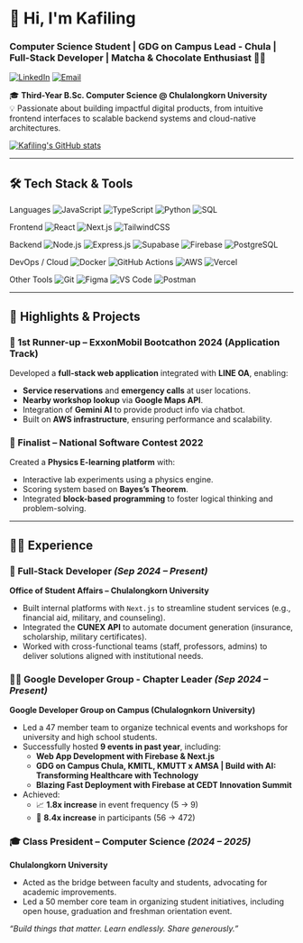 # 👋 Hi, I'm Kafiling
### Computer Science Student | GDG on Campus Lead - Chula | Full-Stack Developer | Matcha & Chocolate Enthusiast 🍵🍫

[![LinkedIn](https://img.shields.io/badge/LinkedIn-Profile-blue?logo=linkedin)](https://www.linkedin.com/in/panthawit-khantipan-ab511a280/)
[![Email](https://img.shields.io/badge/Email-panthawit.k@gmail.com-red?logo=gmail)](mailto:panthawit.k@gmail.com)


🎓 **Third-Year B.Sc. Computer Science @ Chulalongkorn University**  
💡 Passionate about building impactful digital products, from intuitive frontend interfaces to scalable backend systems and cloud-native architectures.

[![Kafiling's GitHub stats](https://github-readme-stats.vercel.app/api?username=kafiling)](https://github.com/anuraghazra/github-readme-stats)

---

## 🛠️ Tech Stack & Tools

Languages
 ![JavaScript](https://img.shields.io/badge/JavaScript-F7DF1E?style=for-the-badge&logo=javascript&logoColor=black) ![TypeScript](https://img.shields.io/badge/TypeScript-007ACC?style=for-the-badge&logo=typescript&logoColor=white) ![Python](https://img.shields.io/badge/Python-3776AB?style=for-the-badge&logo=python&logoColor=white) ![SQL](https://img.shields.io/badge/SQL-4479A1?style=for-the-badge&logo=mysql&logoColor=white)

Frontend
 ![React](https://img.shields.io/badge/React-61DAFB?style=for-the-badge&logo=react&logoColor=black) ![Next.js](https://img.shields.io/badge/Next.js-000000?style=for-the-badge&logo=next.js&logoColor=white) ![TailwindCSS](https://img.shields.io/badge/TailwindCSS-06B6D4?style=for-the-badge&logo=tailwindcss&logoColor=white)

Backend
 ![Node.js](https://img.shields.io/badge/Node.js-339933?style=for-the-badge&logo=node.js&logoColor=white) ![Express.js](https://img.shields.io/badge/Express.js-000000?style=for-the-badge&logo=express&logoColor=white) ![Supabase](https://img.shields.io/badge/Supabase-3ECF8E?style=for-the-badge&logo=supabase&logoColor=white) ![Firebase](https://img.shields.io/badge/Firebase-FFCA28?style=for-the-badge&logo=firebase&logoColor=black) ![PostgreSQL](https://img.shields.io/badge/PostgreSQL-4169E1?style=for-the-badge&logo=postgresql&logoColor=white)

DevOps / Cloud
 ![Docker](https://img.shields.io/badge/Docker-2496ED?style=for-the-badge&logo=docker&logoColor=white) ![GitHub Actions](https://img.shields.io/badge/GitHub_Actions-222222?style=for-the-badge&logo=github-actions&logoColor=white) ![AWS](https://img.shields.io/badge/AWS-232F3E?style=for-the-badge&logo=amazon-aws&logoColor=white) ![Vercel](https://img.shields.io/badge/Vercel-000000?style=for-the-badge&logo=vercel&logoColor=white)

Other Tools
 ![Git](https://img.shields.io/badge/Git-F05032?style=for-the-badge&logo=git&logoColor=white) ![Figma](https://img.shields.io/badge/Figma-F24E1E?style=for-the-badge&logo=figma&logoColor=white) ![VS Code](https://img.shields.io/badge/VS_Code-007ACC?style=for-the-badge&logo=visual-studio-code&logoColor=white) ![Postman](https://img.shields.io/badge/Postman-FF6C37?style=for-the-badge&logo=postman&logoColor=white)



---

## 🚀 Highlights & Projects

### 🥈 1st Runner-up – ExxonMobil Bootcathon 2024 (Application Track)
Developed a **full-stack web application** integrated with **LINE OA**, enabling:
- **Service reservations** and **emergency calls** at user locations.
- **Nearby workshop lookup** via **Google Maps API**.
- Integration of **Gemini AI** to provide product info via chatbot.
- Built on **AWS infrastructure**, ensuring performance and scalability.

### 🎯 Finalist – National Software Contest 2022
Created a **Physics E-learning platform** with:
- Interactive lab experiments using a physics engine.
- Scoring system based on **Bayes’s Theorem**.
- Integrated **block-based programming** to foster logical thinking and problem-solving.

---

## 👨‍💻 Experience

### 💼 Full-Stack Developer *(Sep 2024 – Present)*  
**Office of Student Affairs – Chulalongkorn University**  

- Built internal platforms with `Next.js` to streamline student services (e.g., financial aid, military, and counseling).
- Integrated the **CUNEX API** to automate document generation (insurance, scholarship, military certificates).
- Worked with cross-functional teams (staff, professors, admins) to deliver solutions aligned with institutional needs.

### 👨‍🏫 Google Developer Group - Chapter Leader  *(Sep 2024 – Present)* 
**Google Developer Group on Campus (Chulalognkorn University)**  
 
- Led a 47 member team to organize technical events and workshops for university and high school students.
- Successfully hosted **9 events in past year**, including:
  - **Web App Development with Firebase & Next.js**
  - **GDG on Campus Chula, KMITL, KMUTT x AMSA | Build with AI: Transforming Healthcare with Technology**
  - **Blazing Fast Deployment with Firebase at CEDT Innovation Summit**
- Achieved:
  - 📈 **1.8x increase** in event frequency (5 → 9)
  - 👥 **8.4x increase** in participants (56 → 472)

### 🎓 Class President – Computer Science   *(2024 – 2025)*
**Chulalongkorn University**  
- Acted as the bridge between faculty and students, advocating for academic improvements.
- Led a 50 member core team in organizing student initiatives, including open house, graduation and freshman orientation event.

_“Build things that matter. Learn endlessly. Share generously.”_

